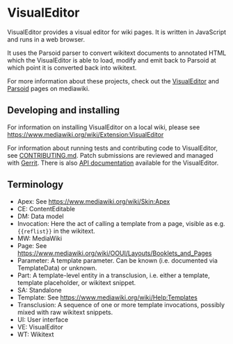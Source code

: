 # VisualEditor

VisualEditor provides a visual editor for wiki pages. It is written in
JavaScript and runs in a web browser.

It uses the Parsoid parser to convert wikitext documents to annotated HTML
which the VisualEditor is able to load, modify and emit back to Parsoid at
which point it is converted back into wikitext.

For more information about these projects, check out the [VisualEditor][]
and [Parsoid][] pages on mediawiki.


## Developing and installing

For information on installing VisualEditor on a local wiki, please
see https://www.mediawiki.org/wiki/Extension:VisualEditor

For information about running tests and contributing code to VisualEditor,
see [CONTRIBUTING.md](./CONTRIBUTING.md).  Patch submissions are reviewed and managed with
[Gerrit][].  There is also [API documentation][] available for the
VisualEditor.


## Terminology
* Apex: See https://www.mediawiki.org/wiki/Skin:Apex
* CE: ContentEditable
* DM: Data model
* Invocation: Here the act of calling a template from a page, visible as e.g. `{{reflist}}` in the wikitext.
* MW: MediaWiki
* Page: See https://www.mediawiki.org/wiki/OOUI/Layouts/Booklets_and_Pages
* Parameter: A template parameter. Can be known (i.e. documented via TemplateData) or unknown.
* Part: A template-level entity in a transclusion, i.e. either a template, template placeholder, or wikitext snippet.
* SA: Standalone
* Template: See https://www.mediawiki.org/wiki/Help:Templates
* Transclusion: A sequence of one or more template invocations, possibly mixed with raw wikitext snippets.
* UI: User interface
* VE: VisualEditor
* WT: Wikitext

[VisualEditor]:      https://www.mediawiki.org/wiki/VisualEditor
[Parsoid]:           https://www.mediawiki.org/wiki/Parsoid
[API documentation]: https://doc.wikimedia.org/VisualEditor/master/
[Gerrit]:            https://www.mediawiki.org/wiki/Gerrit
